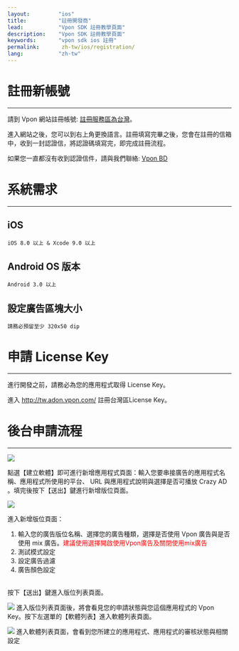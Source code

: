 ```yaml
---
layout:         "ios"
title:          "註冊開發商"
lead:           "Vpon SDK 註冊教學頁面"
description:    "Vpon SDK 註冊教學頁面"
keywords:       "vpon sdk ios 註冊"
permalink:       zh-tw/ios/registration/
lang:           "zh-tw"
---
```


# 註冊新帳號
---

請到 Vpon 網站註冊帳號: [註冊服務區為台灣]。

進入網站之後，您可以到右上角更換語言。註冊填寫完畢之後，您會在註冊的信箱中，收到一封認證信，將認證碼填寫完，即完成註冊流程。

如果您一直都沒有收到認證信件，請與我們聯絡: [Vpon BD][5]

# 系統需求
---

## iOS

`iOS 8.0 以上 & Xcode 9.0 以上`

## Android OS 版本

`Android 3.0 以上`

## 設定廣告區塊大小

`請務必預留至少 320x50 dip`


# 申請 License Key
---
進行開發之前，請務必為您的應用程式取得 License Key。

進入 <http://tw.adon.vpon.com/> 註冊台灣區License Key。

# 後台申請流程
---
![][0]

點選【建立軟體】即可進行新增應用程式頁面：輸入您要串接廣告的應用程式名稱、應用程式所使用的平台、
URL 與應用程式說明與選擇是否可播放 Crazy AD
。填完後按下【送出】鍵進行新增版位頁面。

 ![][1]

進入新增版位頁面：

1.  輸入您的廣告版位名稱、選擇您的廣告種類，選擇是否使用 Vpon 廣告與是否使用 mix 廣告。<font color="red">建議使用選擇開啟使用Vpon廣告及關閉使用mix廣告</font>
2.  測試模式設定
3.  設定廣告過濾
4.  廣告顏色設定
<br>
按下【送出】鍵進入版位列表頁面。

 ![][2]
進入版位列表頁面後，將會看見您的申請狀態與您這個應用程式的 Vpon Key。按下左選單的【軟體列表】進入軟體列表頁面。


 ![][3]
進入軟體列表頁面，會看到您所建立的應用程式、應用程式的審核狀態與相關設定


  [註冊服務區為台灣]: http://tw.pub.vpon.com/register.action
  [0]: {{site.imgurl}}/SDK400建立應用程式.jpeg
  [1]: {{site.imgurl}}/SDK400新增版位.jpeg
  [2]: {{site.imgurl}}/Trandationchinesefrontserver3.png
  [3]: {{site.imgurl}}/Trandationchinesefrontserver4.png
  [5]: mailto:bd@vpon.com
